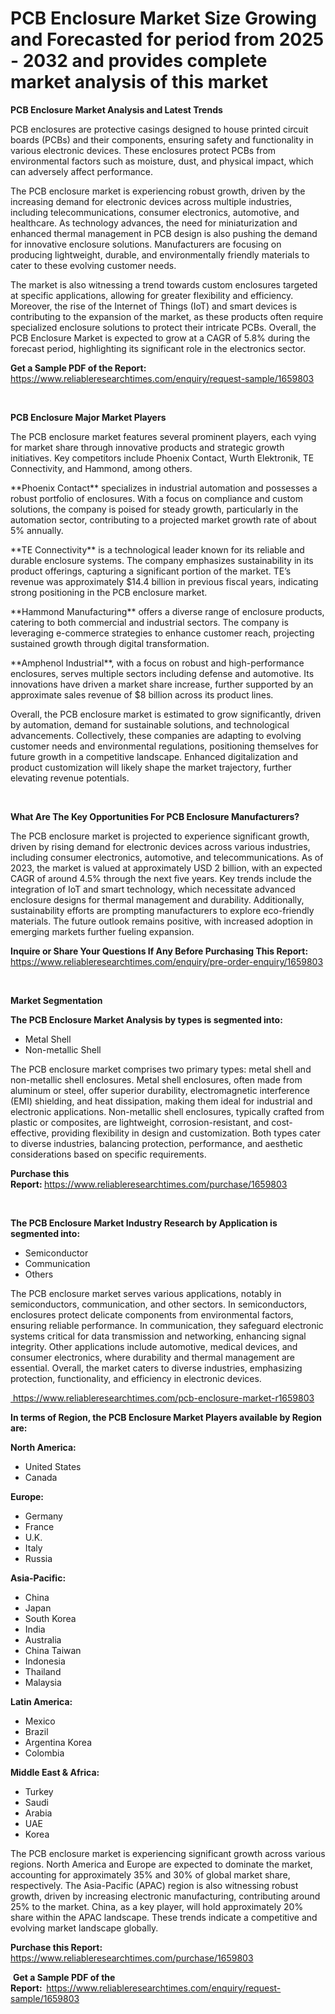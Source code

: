<p><h1>PCB Enclosure Market Size Growing and Forecasted for period from 2025 - 2032 and provides complete market analysis of this market</h1></p><p><strong>PCB Enclosure Market Analysis and Latest Trends</strong></p>
<p><p>PCB enclosures are protective casings designed to house printed circuit boards (PCBs) and their components, ensuring safety and functionality in various electronic devices. These enclosures protect PCBs from environmental factors such as moisture, dust, and physical impact, which can adversely affect performance.</p><p>The PCB enclosure market is experiencing robust growth, driven by the increasing demand for electronic devices across multiple industries, including telecommunications, consumer electronics, automotive, and healthcare. As technology advances, the need for miniaturization and enhanced thermal management in PCB design is also pushing the demand for innovative enclosure solutions. Manufacturers are focusing on producing lightweight, durable, and environmentally friendly materials to cater to these evolving customer needs.</p><p>The market is also witnessing a trend towards custom enclosures targeted at specific applications, allowing for greater flexibility and efficiency. Moreover, the rise of the Internet of Things (IoT) and smart devices is contributing to the expansion of the market, as these products often require specialized enclosure solutions to protect their intricate PCBs. Overall, the PCB Enclosure Market is expected to grow at a CAGR of 5.8% during the forecast period, highlighting its significant role in the electronics sector.</p></p>
<p><strong>Get a Sample PDF of the Report:&nbsp;</strong> <a href="https://www.reliableresearchtimes.com/enquiry/request-sample/1659803?utm_campaign=3386&utm_medium=2&utm_source=Github&utm_content=ia&utm_term=16042025&utm_id=pcb-enclosure">https://www.reliableresearchtimes.com/enquiry/request-sample/1659803</a></p>
<p>&nbsp;</p>
<p><strong>PCB Enclosure Major Market Players</strong></p>
<p><p>The PCB enclosure market features several prominent players, each vying for market share through innovative products and strategic growth initiatives. Key competitors include Phoenix Contact, Wurth Elektronik, TE Connectivity, and Hammond, among others. </p><p>**Phoenix Contact** specializes in industrial automation and possesses a robust portfolio of enclosures. With a focus on compliance and custom solutions, the company is poised for steady growth, particularly in the automation sector, contributing to a projected market growth rate of about 5% annually.</p><p>**TE Connectivity** is a technological leader known for its reliable and durable enclosure systems. The company emphasizes sustainability in its product offerings, capturing a significant portion of the market. TE’s revenue was approximately $14.4 billion in previous fiscal years, indicating strong positioning in the PCB enclosure market.</p><p>**Hammond Manufacturing** offers a diverse range of enclosure products, catering to both commercial and industrial sectors. The company is leveraging e-commerce strategies to enhance customer reach, projecting sustained growth through digital transformation.</p><p>**Amphenol Industrial**, with a focus on robust and high-performance enclosures, serves multiple sectors including defense and automotive. Its innovations have driven a market share increase, further supported by an approximate sales revenue of $8 billion across its product lines.</p><p>Overall, the PCB enclosure market is estimated to grow significantly, driven by automation, demand for sustainable solutions, and technological advancements. Collectively, these companies are adapting to evolving customer needs and environmental regulations, positioning themselves for future growth in a competitive landscape. Enhanced digitalization and product customization will likely shape the market trajectory, further elevating revenue potentials.</p></p>
<p>&nbsp;</p>
<p><strong>What Are The Key Opportunities For PCB Enclosure Manufacturers?</strong></p>
<p><p>The PCB enclosure market is projected to experience significant growth, driven by rising demand for electronic devices across various industries, including consumer electronics, automotive, and telecommunications. As of 2023, the market is valued at approximately USD 2 billion, with an expected CAGR of around 4.5% through the next five years. Key trends include the integration of IoT and smart technology, which necessitate advanced enclosure designs for thermal management and durability. Additionally, sustainability efforts are prompting manufacturers to explore eco-friendly materials. The future outlook remains positive, with increased adoption in emerging markets further fueling expansion.</p></p>
<p><strong>Inquire or Share Your Questions If Any Before Purchasing This Report:</strong> <a href="https://www.reliableresearchtimes.com/enquiry/pre-order-enquiry/1659803?utm_campaign=3386&utm_medium=2&utm_source=Github&utm_content=ia&utm_term=16042025&utm_id=pcb-enclosure">https://www.reliableresearchtimes.com/enquiry/pre-order-enquiry/1659803</a></p>
<p>&nbsp;</p>
<p><strong>Market Segmentation</strong></p>
<p><strong>The PCB Enclosure Market Analysis by types is segmented into:</strong></p>
<p><ul><li>Metal Shell</li><li>Non-metallic Shell</li></ul></p>
<p><p>The PCB enclosure market comprises two primary types: metal shell and non-metallic shell enclosures. Metal shell enclosures, often made from aluminum or steel, offer superior durability, electromagnetic interference (EMI) shielding, and heat dissipation, making them ideal for industrial and electronic applications. Non-metallic shell enclosures, typically crafted from plastic or composites, are lightweight, corrosion-resistant, and cost-effective, providing flexibility in design and customization. Both types cater to diverse industries, balancing protection, performance, and aesthetic considerations based on specific requirements.</p></p>
<p><strong>Purchase this Report:&nbsp;</strong><a href="https://www.reliableresearchtimes.com/purchase/1659803?utm_campaign=3386&utm_medium=2&utm_source=Github&utm_content=ia&utm_term=16042025&utm_id=pcb-enclosure">https://www.reliableresearchtimes.com/purchase/1659803</a></p>
<p>&nbsp;</p>
<p><strong>The PCB Enclosure Market Industry Research by Application is segmented into:</strong></p>
<p><ul><li>Semiconductor</li><li>Communication</li><li>Others</li></ul></p>
<p><p>The PCB enclosure market serves various applications, notably in semiconductors, communication, and other sectors. In semiconductors, enclosures protect delicate components from environmental factors, ensuring reliable performance. In communication, they safeguard electronic systems critical for data transmission and networking, enhancing signal integrity. Other applications include automotive, medical devices, and consumer electronics, where durability and thermal management are essential. Overall, the market caters to diverse industries, emphasizing protection, functionality, and efficiency in electronic devices.</p></p>
<p><a href="https://www.reliableresearchtimes.com/pcb-enclosure-market-r1659803?utm_campaign=3386&utm_medium=2&utm_source=Github&utm_content=ia&utm_term=16042025&utm_id=pcb-enclosure">&nbsp;https://www.reliableresearchtimes.com/pcb-enclosure-market-r1659803</a></p>
<p><strong>In terms of Region, the PCB Enclosure Market Players available by Region are:</strong></p>
<p>
    <p> <strong> North America: </strong>
        <ul>
            <li>United States</li>
            <li>Canada</li>
        </ul>
        </p> 
    <p> <strong> Europe: </strong>
        <ul>
            <li>Germany</li>
            <li>France</li>
            <li>U.K.</li>
            <li>Italy</li>
            <li>Russia</li>
        </ul>
        </p> 
    <p> <strong> Asia-Pacific: </strong>
        <ul>
            <li>China</li>
            <li>Japan</li>
            <li>South Korea</li>
            <li>India</li>
            <li>Australia</li>
            <li>China Taiwan</li>
            <li>Indonesia</li>
            <li>Thailand</li>
            <li>Malaysia</li>
        </ul>
        </p> 
    <p> <strong> Latin America: </strong>
        <ul>
            <li>Mexico</li>
            <li>Brazil</li>
            <li>Argentina Korea</li>
            <li>Colombia</li>
        </ul>
        </p> 
    <p> <strong> Middle East & Africa: </strong>
        <ul>
            <li>Turkey</li>
            <li>Saudi</li>
            <li>Arabia</li>
            <li>UAE</li>
            <li>Korea</li>
        </ul>
    </p>
    </p>
<p><p>The PCB enclosure market is experiencing significant growth across various regions. North America and Europe are expected to dominate the market, accounting for approximately 35% and 30% of global market share, respectively. The Asia-Pacific (APAC) region is also witnessing robust growth, driven by increasing electronic manufacturing, contributing around 25% to the market. China, as a key player, will hold approximately 20% share within the APAC landscape. These trends indicate a competitive and evolving market landscape globally.</p></p>
<p><strong>Purchase this Report: </strong><a href="https://www.reliableresearchtimes.com/purchase/1659803?utm_campaign=3386&utm_medium=2&utm_source=Github&utm_content=ia&utm_term=16042025&utm_id=pcb-enclosure">https://www.reliableresearchtimes.com/purchase/1659803</a></p>
<p>&nbsp;<strong>Get a Sample PDF of the Report:&nbsp;&nbsp;</strong><a href="https://www.reliableresearchtimes.com/enquiry/request-sample/1659803?utm_campaign=3386&utm_medium=2&utm_source=Github&utm_content=ia&utm_term=16042025&utm_id=pcb-enclosure">https://www.reliableresearchtimes.com/enquiry/request-sample/1659803</a></p>
<p><strong></strong></p>
<p><p></p><p></p><p></p></p>